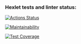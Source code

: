### Hexlet tests and linter status:
[![Actions Status](https://github.com/Calipso15/frontend-project-11/workflows/hexlet-check/badge.svg)](https://github.com/Calipso15/frontend-project-11/actions)

[![Maintainability](https://api.codeclimate.com/v1/badges/45f193e56fa9a711ac54/maintainability)](https://codeclimate.com/github/Calipso15/frontend-project-0/maintainability)

[![Test Coverage](https://api.codeclimate.com/v1/badges/45f193e56fa9a711ac54/test_coverage)](https://codeclimate.com/github/Calipso15/frontend-project-0/test_coverage)